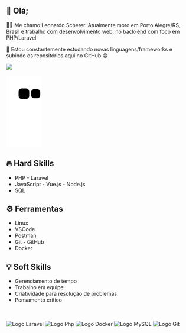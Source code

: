 ##  👋 Olá;
<p>
  👨‍💻 Me chamo Leonardo Scherer. Atualmente moro em Porto Alegre/RS, Brasil e trabalho com desenvolvimento web, no back-end com foco em PHP/Laravel.
</p>
<p>
  📖 Estou constantemente estudando novas linguagens/frameworks e subindo os repositórios aqui no GitHub 😁
</p>

<a href="https://www.linkedin.com/in/leonardo-scherer-blacena/" target="_blank">
  <img src="https://img.shields.io/badge/-LinkedIn-%230077B5?style=for-the-badge&logo=linkedin&logoColor=white" target="_blank">
</a> 


![Snake animation](https://github.com/LeonardoScherer/LeonardoScherer/blob/output/github-contribution-grid-snake.svg)

## 🔥 Hard Skills

<ul>
	<li>PHP - Laravel</li>
	<li>JavaScript - Vue.js - Node.js</li>
	<li>SQL</li>
</ul>

## ⚙️ Ferramentas

<ul>
	<li>Linux</li>
	<li>VSCode</li>
	<li>Postman</li>
	<li>Git - GitHub</li>
	<li>Docker</li>
</ul>

## 💡 Soft Skills

<ul>
	<li>Gerenciamento de tempo</li>
	<li>Trabalho em equipe</li>
	<li>Criatividade para resolução de problemas</li>
	<li>Pensamento crítico</li>
</ul>

##


<div style="display: inline_block">
  <br> 
  
  <img align="center" alt="Logo Laravel" height="40" width="60" src="https://cdn.jsdelivr.net/gh/devicons/devicon/icons/laravel/laravel-plain-wordmark.svg" />
  <img align="center" alt="Logo Php" height="40" width="60" src="https://cdn.jsdelivr.net/gh/devicons/devicon/icons/php/php-plain.svg" />
  <img align="center" alt="Logo Docker" height="40" width="60" src="https://cdn.jsdelivr.net/gh/devicons/devicon/icons/docker/docker-plain-wordmark.svg" />
  <img align="center" alt="Logo MySQL" height="50" width="60" src="https://cdn.jsdelivr.net/gh/devicons/devicon/icons/mysql/mysql-plain-wordmark.svg" />
  <img align="center" alt="Logo Git" height="40" width="60" src="https://cdn.jsdelivr.net/gh/devicons/devicon/icons/git/git-plain-wordmark.svg" />
          
  
          
</div>


